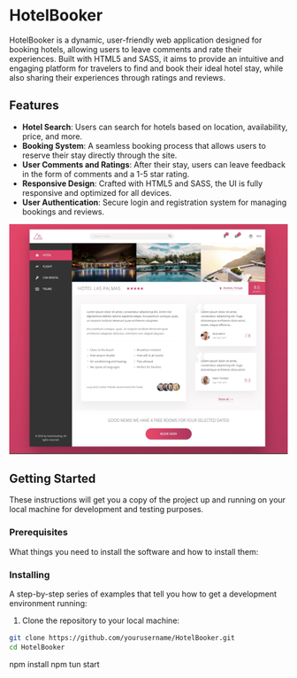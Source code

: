# HotelBooker

HotelBooker is a dynamic, user-friendly web application designed for booking hotels, allowing users to leave comments and rate their experiences. Built with HTML5 and SASS, it aims to provide an intuitive and engaging platform for travelers to find and book their ideal hotel stay, while also sharing their experiences through ratings and reviews.

## Features

-   **Hotel Search**: Users can search for hotels based on location, availability, price, and more.
-   **Booking System**: A seamless booking process that allows users to reserve their stay directly through the site.
-   **User Comments and Ratings**: After their stay, users can leave feedback in the form of comments and a 1-5 star rating.
-   **Responsive Design**: Crafted with HTML5 and SASS, the UI is fully responsive and optimized for all devices.
-   **User Authentication**: Secure login and registration system for managing bookings and reviews.

![alt text](0CEA7F2A-1C0A-4B2C-B2F5-6CD74BDDB850_1_201_a.jpeg)

## Getting Started

These instructions will get you a copy of the project up and running on your local machine for development and testing purposes.

### Prerequisites

What things you need to install the software and how to install them:

### Installing

A step-by-step series of examples that tell you how to get a development environment running:

1. Clone the repository to your local machine:

```bash
git clone https://github.com/yourusername/HotelBooker.git
cd HotelBooker


```

npm install
npm tun start
